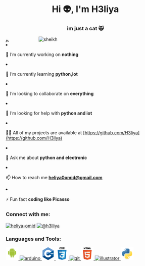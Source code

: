 <h1 align="center">Hi 👽, I'm H3liya</h1>
<h3 align="center">im just a cat 🙀 </h3>
و,
<img align="right" alt="sheikh" width ="400" src="https://cdna.artstation.com/p/assets/images/images/066/880/442/original/ilgin-gungor-calisma-masasi11.gif?1694002774"

- 🔭 I’m currently working on **nothing**

- 🌱 I’m currently learning **python,iot**

- 👯 I’m looking to collaborate on **everything**

- 🤝 I’m looking for help with **python and iot**

- 👨‍💻 All of my projects are available at [https://github.com/H3liya](https://github.com/H3liya)

- 💬 Ask me about **python and electronic**

- 📫 How to reach me **heliya0omid@gmail.com**

- ⚡ Fun fact **coding like Picasso**

<h3 align="left">Connect with me:</h3>
<p align="left">
<a href="https://linkedin.com/in/heliya-omid" target="blank"><img align="center" src="https://raw.githubusercontent.com/rahuldkjain/github-profile-readme-generator/master/src/images/icons/Social/linked-in-alt.svg" alt="heliya-omid" height="30" width="40" /></a>
<a href="https://www.youtube.com/c/@h3lliya" target="blank"><img align="center" src="https://raw.githubusercontent.com/rahuldkjain/github-profile-readme-generator/master/src/images/icons/Social/youtube.svg" alt="@h3lliya" height="30" width="40" /></a>
</p>

<h3 align="left">Languages and Tools:</h3>
<p align="left"> <a href="https://developer.android.com" target="_blank" rel="noreferrer"> <img src="https://raw.githubusercontent.com/devicons/devicon/master/icons/android/android-original-wordmark.svg" alt="android" width="40" height="40"/> </a> <a href="https://www.arduino.cc/" target="_blank" rel="noreferrer"> <img src="https://cdn.worldvectorlogo.com/logos/arduino-1.svg" alt="arduino" width="40" height="40"/> </a> <a href="https://www.w3schools.com/cpp/" target="_blank" rel="noreferrer"> <img src="https://raw.githubusercontent.com/devicons/devicon/master/icons/cplusplus/cplusplus-original.svg" alt="cplusplus" width="40" height="40"/> </a> <a href="https://www.w3schools.com/css/" target="_blank" rel="noreferrer"> <img src="https://raw.githubusercontent.com/devicons/devicon/master/icons/css3/css3-original-wordmark.svg" alt="css3" width="40" height="40"/> </a> <a href="https://git-scm.com/" target="_blank" rel="noreferrer"> <img src="https://www.vectorlogo.zone/logos/git-scm/git-scm-icon.svg" alt="git" width="40" height="40"/> </a> <a href="https://www.w3.org/html/" target="_blank" rel="noreferrer"> <img src="https://raw.githubusercontent.com/devicons/devicon/master/icons/html5/html5-original-wordmark.svg" alt="html5" width="40" height="40"/> </a> <a href="https://www.adobe.com/in/products/illustrator.html" target="_blank" rel="noreferrer"> <img src="https://www.vectorlogo.zone/logos/adobe_illustrator/adobe_illustrator-icon.svg" alt="illustrator" width="40" height="40"/> </a> <a href="https://www.python.org" target="_blank" rel="noreferrer"> <img src="https://raw.githubusercontent.com/devicons/devicon/master/icons/python/python-original.svg" alt="python" width="40" height="40"/> </a> </p>
